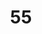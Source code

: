 ---
title: "55"
imageurl: "https://imgs1.thamizhnation.org/assets/55.webp"
dwnurl: "https://imgs1.thamizhnation.org/img/55.jpg"
tags: ['thalaivar']
---